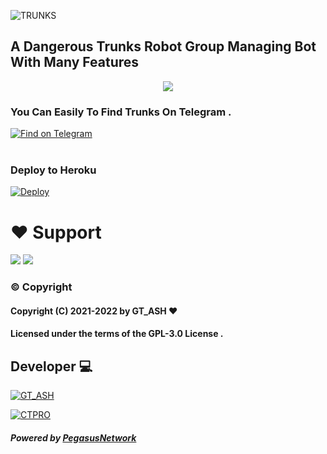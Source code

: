 ![TRUNKS](https://telegra.ph/file/5713b5e609cd586bd98f7.jpg) 

##        A Dangerous Trunks Robot Group Managing Bot With Many Features

<p align="center">
  <a href="https://www.python.org">
    <img src="http://ForTheBadge.com/images/badges/made-with-python.svg">

  </a>
</p>

### You Can Easily To Find Trunks On Telegram .

<p align='left'>
 <a href="https://telegram.dog/TrunksRobot"><img src="https://img.shields.io/badge/TrunksRobot-2CA5E0?style=for-the-badge&amp;logo=telegram&amp;logoColor=yellow" alt="Find on Telegram"></a></br></br>

</p>

### Deploy to Heroku
[![Deploy](https://www.herokucdn.com/deploy/button.svg)](https://heroku.com/deploy?template=https://github.com/GTASH/Trunks)

# ❤️ Support
<a href="https://t.me/PegasusUpdates"><img src="https://img.shields.io/badge/Join-Pegasus%20Updates-red.svg?logo=Telegram"></a>
<a href="https://t.me/UNITEDSUPPORT"><img src="https://img.shields.io/badge/Join-Pegasus%20Support-blue.svg?logo=telegram"></a>

### © Copyright 

#### Copyright (C) 2021-2022 by GT_ASH ❤️️
#### Licensed under the terms of the GPL-3.0 License .

## Developer 💻 
[![GT_ASH](https://img.shields.io/badge/GT_ASH-red?style=for-the-badge&logo=appveyor)](https://t.me/GT_SPIDER)

[![CTPRO](https://img.shields.io/badge/CT_PRO-red?style=for-the-badge&logo=appveyor)](https://t.me/CTZFAMILY) 

##### Powered by [PegasusNetwork](https://t.me/pegasusXteam)
